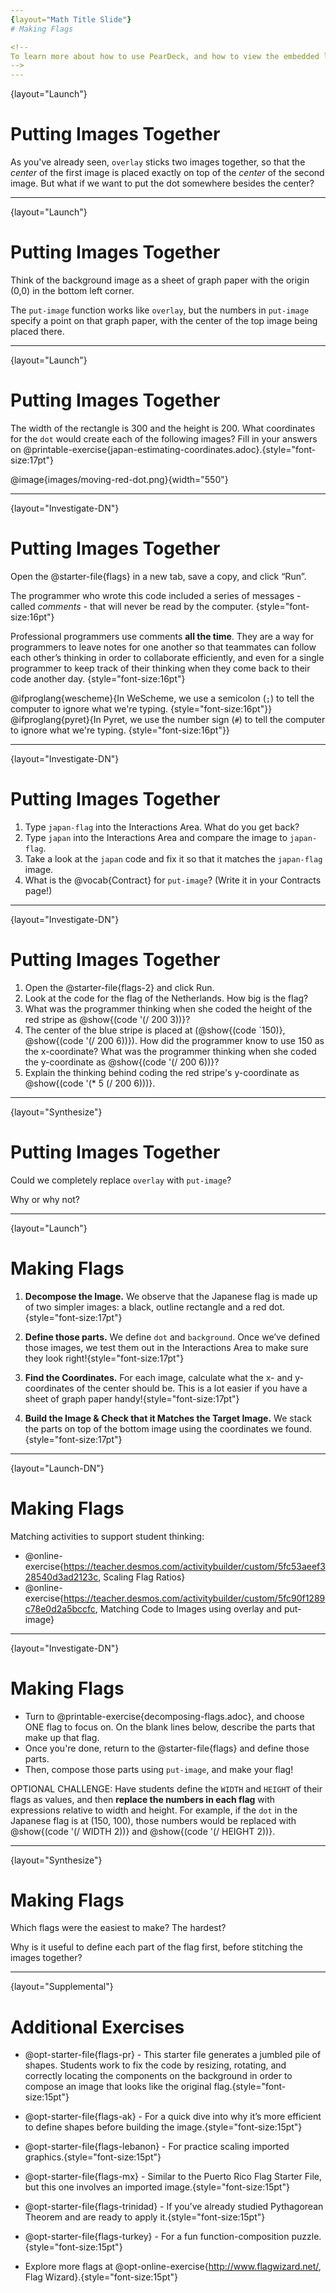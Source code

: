 ```yaml
---
{layout="Math Title Slide"}
# Making Flags

<!--
To learn more about how to use PearDeck, and how to view the embedded links on these slides without going into present mode visit https://help.peardeck.com/en
-->
---
```

{layout="Launch"}
# Putting Images Together 

As you've already seen, `overlay` sticks two images together, so that the _center_ of the first image is placed exactly on top of the _center_ of the second image. But what if we want to put the dot somewhere besides the center?

---
{layout="Launch"}
# Putting Images Together

Think of the background image as a sheet of graph paper with the origin (0,0) in the bottom left corner.

The `put-image` function works like `overlay`, but the numbers in `put-image` specify a point on that graph paper, with the center of the top image being placed there.

---
{layout="Launch"}
# Putting Images Together

The width of the rectangle is 300 and the height is 200. What coordinates for the `dot` would create each of the following images? Fill in your answers on @printable-exercise{japan-estimating-coordinates.adoc}.{style="font-size:17pt"}

@image{images/moving-red-dot.png}{width="550"}

---
{layout="Investigate-DN"}
# Putting Images Together

Open the @starter-file{flags} in a new tab, save a copy, and click “Run”.

The programmer who wrote this code included a series of messages - called *comments* - that will never be read by the computer. {style="font-size:16pt"}

Professional programmers use comments __all the time__. They are a way for programmers to leave notes for one another so that teammates can follow each other’s thinking in order to collaborate efficiently, and even for a single programmer to keep track of their thinking when they come back to their code another day.
{style="font-size:16pt"}

@ifproglang{wescheme}{In WeScheme, we use a semicolon (`;`) to tell the computer to ignore what we're typing. {style="font-size:16pt"}}
@ifproglang{pyret}{In Pyret, we use the number sign (`#`) to tell the computer to ignore what we're typing. {style="font-size:16pt"}}


---
{layout="Investigate-DN"}
# Putting Images Together

1. Type `japan-flag` into the Interactions Area. What do you get back?
1. Type `japan` into the Interactions Area and compare the image to `japan-flag`.
1. Take a look at the `japan` code and fix it so that it matches the `japan-flag` image.
1. What is the @vocab{Contract} for `put-image`? (Write it in your Contracts page!)

---
{layout="Investigate-DN"}
# Putting Images Together

1. Open the @starter-file{flags-2} and click Run.
1. Look at the code for the flag of the Netherlands. How big is the flag?
1. What was the programmer thinking when she coded the height of the red stripe as @show{(code '(/ 200 3))}?
1. The center of the blue stripe is placed at (@show{(code `150)}, @show{(code '(/ 200 6))}). How did the programmer know to use 150 as the x-coordinate? What was the programmer thinking when she coded the y-coordinate as @show{(code '(/ 200 6))}?
1. Explain the thinking behind coding the red stripe's y-coordinate as @show{(code '(* 5 (/ 200 6)))}.

<!--
200/3 evaluates to a Number that is exactly 1/3 the height of a flag that is 200 pixels tall. To locate these stripes vertically using their center points, we'll have to visualize the center lines of the rectangles... which effectively divides the flag into sixths with the centers of the rectangles located at 1/6, 3/6, and 5/6 of the height of the flag.
-->
---
{layout="Synthesize"}
# Putting Images Together

Could we completely replace `overlay` with `put-image`? 

Why or why not?

<!--
If you have time, we have lots of additional starter files to push student thinking linked in the additional exercises at the end of this lesson and now would be the time to dive into them!
-->

---
{layout="Launch"}
# Making Flags

1) __Decompose the Image.__ We observe that the Japanese flag is made up of two simpler images: a black, outline rectangle and a red dot.{style="font-size:17pt"}


2) __Define those parts.__ We define `dot` and `background`. Once we’ve defined those images, we test them out in the Interactions Area to make sure they look right!{style="font-size:17pt"}


3) __Find the Coordinates.__ For each image, calculate what the x- and y-coordinates of the center should be. This is a lot easier if you have a sheet of graph paper handy!{style="font-size:17pt"}


4) __Build the Image & Check that it Matches the Target Image.__ We stack the parts on top of the bottom image using the coordinates we found.{style="font-size:17pt"}

<!--
__TIP: don't cram all the code into one line! If you break it up into new lines (for example, hitting "Return" before the x-coordinate and after the y-coordinate), you'll notice that the code forms a "staircase" pattern.__ Be sure to compare the image you get with the target image!
-->

---
{layout="Launch-DN"}
# Making Flags

Matching activities to support student thinking:

- @online-exercise{https://teacher.desmos.com/activitybuilder/custom/5fc53aeef328540d3ad2123c, Scaling Flag Ratios}
- @online-exercise{https://teacher.desmos.com/activitybuilder/custom/5fc90f1289c78e0d2a5bccfc, Matching Code to Images using overlay and put-image}


---
{layout="Investigate-DN"}
# Making Flags


- Turn to @printable-exercise{decomposing-flags.adoc}, and choose ONE flag to focus on. On the blank lines below, describe the parts that make up that flag.
- Once you're done, return to the @starter-file{flags} and define those parts.
- Then, compose those parts using `put-image`, and make your flag!

OPTIONAL CHALLENGE: Have students define the `WIDTH` and `HEIGHT` of their flags as values, and then __replace the numbers in each flag__ with expressions relative to width and height. For example, if the `dot` in the Japanese flag is at (150, 100), those numbers would be replaced with @show{(code '(/ WIDTH 2))} and @show{(code '(/ HEIGHT 2))}.


<!-- 
Paper Flag Models to Code: In this exercise, students will be decomposing the image of a flag. For a more tactile experience, you could have students construct images of the flags they choose using construction paper. This should happen between the step where they describe the shapes needed to compose the flags image and write the code to build the image.  The act of physically building the flag from layers of paper makes the layering of the coded images visible and helps students to remember that white space is not just "blank".
-->

---
{layout="Synthesize"}
# Making Flags

Which flags were the easiest to make? The hardest?

Why is it useful to define each part of the flag first, before stitching the images together?

---
{layout="Supplemental"}
# Additional Exercises

- @opt-starter-file{flags-pr} - This starter file generates a jumbled pile of shapes. Students work to fix the code by resizing, rotating, and correctly locating the components on the background in order to compose an image that looks like the original flag.{style="font-size:15pt"}

- @opt-starter-file{flags-ak} - For a quick dive into why it’s more efficient to define shapes before building the image.{style="font-size:15pt"}

- @opt-starter-file{flags-lebanon} - For practice scaling imported graphics.{style="font-size:15pt"}

- @opt-starter-file{flags-mx} - Similar to the Puerto Rico Flag Starter File, but this one involves an imported image.{style="font-size:15pt"}

- @opt-starter-file{flags-trinidad} - If you’ve already studied Pythagorean Theorem and are ready to apply it.{style="font-size:15pt"}

- @opt-starter-file{flags-turkey} - For a fun function-composition puzzle.{style="font-size:15pt"}

- Explore more flags at @opt-online-exercise{http://www.flagwizard.net/, Flag Wizard}.{style="font-size:15pt"}

